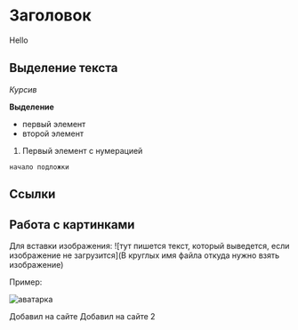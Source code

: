 # Заголовок
Hello

## Выделение текста

*Курсив*

**Выделение**

* первый элемент
* второй элемент

1. Первый элемент с нумерацией

``` 
начало подложки
```


## Ссылки ##

## Работа с картинками ##
Для вставки изображения: 
![тут пишется текст, который выведется, если изображение не загрузится](В круглых имя файла откуда нужно взять изображение)

Пример:

![аватарка](Аватар.jpg)

Добавил на сайте
Добавил на сайте 2
